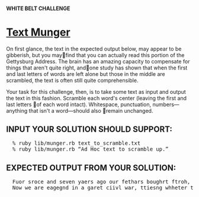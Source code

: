 #### WHITE BELT CHALLENGE ####
# [Text Munger](http://rubyquiz.com/quiz76.html) #

On first glance, the text in the expected output below, may appear to be gibberish, but you mayfind that you can actually read this portion of the Gettysburg Address. The brain has an amazing capacity to compensate for things that aren't quite right, andone study has shown that when the first and last letters of words are left alone but those in the middle are scrambled, the text is often still quite comprehensible.

Your task for this challenge, then, is to take some text as input and output the text in this fashion. Scramble each word's center (leaving the first and last letters of each word intact). Whitespace, punctuation, numbers—anything that isn't a word—should also remain unchanged.

## INPUT YOUR SOLUTION SHOULD SUPPORT: ##

<pre>
  % ruby lib/munger.rb text_to_scramble.txt
  % ruby lib/munger.rb “Ad Hoc text to scramble up.”
</pre>

## EXPECTED OUTPUT FROM YOUR SOLUTION: ##

<pre>
  Fuor sroce and seven yaers ago our fethars boughrt ftroh, upon this cotninent, a new natoin, cvineoecd in Lbeirty, and dtacideed to the porstoiiopn taht all men are caetred eqaul.
  Now we are eagegnd in a garet ciivl war, ttiesng whheter that ntioan, or any ntoain so civneceod, and so deadctied, can lnog ernude. We are met hree on a graet bitltelefad of that war. We hvae come to deactdie a ptoroin of it as a fianl rseitng plcae for tshoe who hree gave tehir levis that that natoin mhigt lvie. It is aotlteehgr fnititg and poerpr that we shloud do tihs.
</pre>